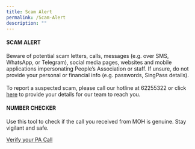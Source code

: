 ```yaml
---
title: Scam Alert
permalink: /Scam-Alert
description: ""
---
```

#### SCAM ALERT

Beware of potential scam letters, calls, messages (e.g. over SMS, WhatsApp, or Telegram), social media pages, websites and mobile applications impersonating People’s Association or staff. If unsure, do not provide your personal or financial info (e.g. passwords, SingPass details). <br><br>To report a suspected scam, please call our hotline at 62255322 or click <a href="https://form.gov.sg/#!/62e8e68d9b241b001207dbdf">here</a> to provide your details for our team to reach you.

#### NUMBER CHECKER

Use this tool to check if the call you received from MOH is genuine. Stay vigilant and safe.

[Verify your PA Call](/Authenticity-Check)